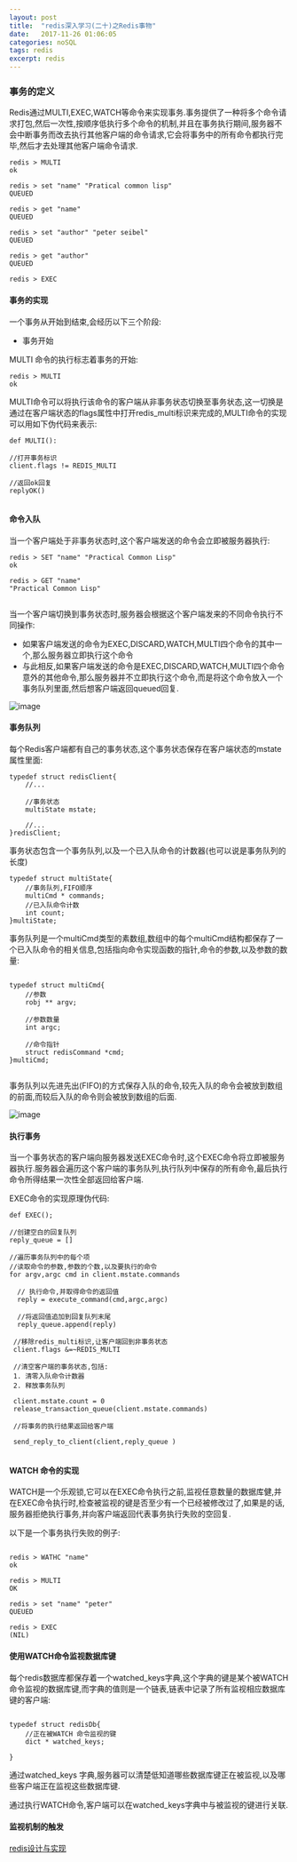 ```yaml
---
layout: post
title:  "redis深入学习(二十)之Redis事物"
date:   2017-11-26 01:06:05
categories: noSQL
tags: redis
excerpt: redis
---
```



### 事务的定义

Redis通过MULTI,EXEC,WATCH等命令来实现事务.事务提供了一种将多个命令请求打包,然后一次性,按顺序低执行多个命令的机制,并且在事务执行期间,服务器不会中断事务而改去执行其他客户端的命令请求,它会将事务中的所有命令都执行完毕,然后才去处理其他客户端命令请求.

```
redis > MULTI
ok

redis > set "name" "Pratical common lisp"
QUEUED

redis > get "name"
QUEUED

redis > set "author" "peter seibel"
QUEUED

redis > get "author"
QUEUED

redis > EXEC

```

#### 事务的实现

一个事务从开始到结束,会经历以下三个阶段:

- 事务开始

MULTI 命令的执行标志着事务的开始:

```
redis > MULTI
ok

```
MULTI命令可以将执行该命令的客户端从非事务状态切换至事务状态,这一切换是通过在客户端状态的flags属性中打开redis_multi标识来完成的,MULTI命令的实现可以用如下伪代码来表示:

```
def MULTI():

//打开事务标识
client.flags != REDIS_MULTI

//返回ok回复
replyOK()


```

#### 命令入队

当一个客户端处于非事务状态时,这个客户端发送的命令会立即被服务器执行:

```
redis > SET "name" "Practical Common Lisp"
ok

redis > GET "name" 
"Practical Common Lisp"


```

当一个客户端切换到事务状态时,服务器会根据这个客户端发来的不同命令执行不同操作:

  - 如果客户端发送的命令为EXEC,DISCARD,WATCH,MULTI四个命令的其中一个,那么服务器立即执行这个命令
  - 与此相反,如果客户端发送的命令是EXEC,DISCARD,WATCH,MULTI四个命令意外的其他命令,那么服务器并不立即执行这个命令,而是将这个命令放入一个事务队列里面,然后想客户端返回queued回复.

![image](http://7xpuj1.com1.z0.glb.clouddn.com/redis%E4%BA%8B%E5%8A%A1%E9%98%9F%E5%88%97.png)
 

#### 事务队列

 每个Redis客户端都有自己的事务状态,这个事务状态保存在客户端状态的mstate属性里面:
 
 ```
 typedef struct redisClient{
     //...
     
     //事务状态
     multiState mstate;
     
     //...
 }redisClient;
 
 ```
 
 事务状态包含一个事务队列,以及一个已入队命令的计数器(也可以说是事务队列的长度)
 
 ```
 typedef struct multiState{
     //事务队列,FIFO顺序
     multiCmd * commands;
     //已入队命令计数
     int count;
 }multiState;
 
 ```
 
 事务队列是一个multiCmd类型的素数组,数组中的每个multiCmd结构都保存了一个已入队命令的相关信息,包括指向命令实现函数的指针,命令的参数,以及参数的数量:
 
 ```
 
 typedef struct multiCmd{
     //参数
     robj ** argv;
     
     //参数数量
     int argc;
     
     //命令指针
     struct redisCommand *cmd;
 }multiCmd;
 
 
 ```
 
事务队列以先进先出(FIFO)的方式保存入队的命令,较先入队的命令会被放到数组的前面,而较后入队的命令则会被放到数组的后面.

![image](http://7xpuj1.com1.z0.glb.clouddn.com/redis%E4%BA%8B%E5%8A%A1%E7%9A%84%E7%BB%93%E6%9E%84.png)


#### 执行事务

当一个事务状态的客户端向服务器发送EXEC命令时,这个EXEC命令将立即被服务器执行.服务器会遍历这个客户端的事务队列,执行队列中保存的所有命令,最后执行命令所得结果一次性全部返回给客户端.

EXEC命令的实现原理伪代码:

```
def EXEC();

//创建空白的回复队列
reply_queue = []

//遍历事务队列中的每个项
//读取命令的参数,参数的个数,以及要执行的命令
for argv,argc cmd in client.mstate.commands

  // 执行命令,并取得命令的返回值
  reply = execute_command(cmd,argc,argc)
  
  //将返回值追加到回复队列末尾
  reply_queue.append(reply)
  
 //移除redis_multi标识,让客户端回到非事务状态
 client.flags &=~REDIS_MULTI
 
 //清空客户端的事务状态,包括:
 1. 清零入队命令计数器
 2. 释放事务队列
 
 client.mstate.count = 0
 release_transaction_queue(client.mstate.commands)
 
 //将事务的执行结果返回给客户端
 
 send_reply_to_client(client,reply_queue )


```

#### WATCH 命令的实现

WATCH是一个乐观锁,它可以在EXEC命令执行之前,监视任意数量的数据库健,并在EXEC命令执行时,检查被监视的键是否至少有一个已经被修改过了,如果是的话,服务器拒绝执行事务,并向客户端返回代表事务执行失败的空回复.

以下是一个事务执行失败的例子:

```

redis > WATHC "name"
ok

redis > MULTI
OK

redis > set "name" "peter"
QUEUED

redis > EXEC
(NIL)

```

#### 使用WATCH命令监视数据库键

每个redis数据库都保存着一个watched_keys字典,这个字典的键是某个被WATCH命令监视的数据库键,而字典的值则是一个链表,链表中记录了所有监视相应数据库键的客户端:

```

typedef struct redisDb{
    //正在被WATCH 命令监视的键
    dict * watched_keys;
    
}

```

通过watched_keys 字典,服务器可以清楚低知道哪些数据库键正在被监视,以及哪些客户端正在监视这些数据库键.

通过执行WATCH命令,客户端可以在watched_keys字典中与被监视的键进行关联.


#### 监视机制的触发



[redis设计与实现](https://book.douban.com/subject/25900156/) 

